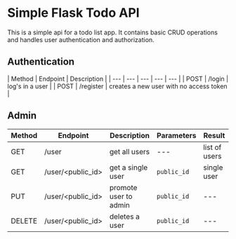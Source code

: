 # Simple Flask Todo API

This is a simple api for a todo list app. It contains basic CRUD operations and handles user authentication and authorization.

## Authentication

| Method | Endpoint | Description |
| --- | --- | --- | --- | --- |
| POST | /login | log's in a user |
| POST | /register | creates a new user with no access token |

## Admin

| Method | Endpoint | Description | Parameters | Result |
| --- | --- | --- | --- | --- |
| GET | /user | get all users | --- | list of users | 
| GET | /user/<public_id> | get a single user | `public_id` | single user |
| PUT | /user/<public_id> | promote user to admin | `public_id` | --- |
| DELETE | /user/<public_id> | deletes a user | `public_id` | --- |

